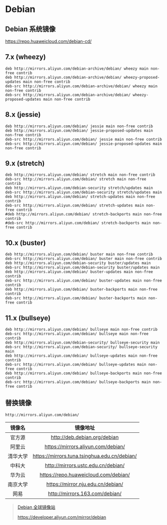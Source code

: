 # Debian

## Debian 系统镜像

https://repo.huaweicloud.com/debian-cd/

## 7.x (wheezy)

```
deb http://mirrors.aliyun.com/debian-archive/debian/ wheezy main non-free contrib
deb http://mirrors.aliyun.com/debian-archive/debian/ wheezy-proposed-updates main non-free contrib
deb-src http://mirrors.aliyun.com/debian-archive/debian/ wheezy main non-free contrib
deb-src http://mirrors.aliyun.com/debian-archive/debian/ wheezy-proposed-updates main non-free contrib
```

## 8.x (jessie)

```
deb http://mirrors.aliyun.com/debian/ jessie main non-free contrib
deb http://mirrors.aliyun.com/debian/ jessie-proposed-updates main non-free contrib
deb-src http://mirrors.aliyun.com/debian/ jessie main non-free contrib
deb-src http://mirrors.aliyun.com/debian/ jessie-proposed-updates main non-free contrib
```

## 9.x (stretch)

```
deb http://mirrors.aliyun.com/debian/ stretch main non-free contrib
deb-src http://mirrors.aliyun.com/debian/ stretch main non-free contrib
deb http://mirrors.aliyun.com/debian-security stretch/updates main
deb-src http://mirrors.aliyun.com/debian-security stretch/updates main
deb http://mirrors.aliyun.com/debian/ stretch-updates main non-free contrib
deb-src http://mirrors.aliyun.com/debian/ stretch-updates main non-free contrib
#deb http://mirrors.aliyun.com/debian/ stretch-backports main non-free contrib
#deb-src http://mirrors.aliyun.com/debian/ stretch-backports main non-free contrib
```

## 10.x (buster)

```
deb http://mirrors.aliyun.com/debian/ buster main non-free contrib
deb-src http://mirrors.aliyun.com/debian/ buster main non-free contrib
deb http://mirrors.aliyun.com/debian-security buster/updates main
deb-src http://mirrors.aliyun.com/debian-security buster/updates main
deb http://mirrors.aliyun.com/debian/ buster-updates main non-free contrib
deb-src http://mirrors.aliyun.com/debian/ buster-updates main non-free contrib
deb http://mirrors.aliyun.com/debian/ buster-backports main non-free contrib
deb-src http://mirrors.aliyun.com/debian/ buster-backports main non-free contrib

```

## 11.x (bullseye)

```
deb http://mirrors.aliyun.com/debian/ bullseye main non-free contrib
deb-src http://mirrors.aliyun.com/debian/ bullseye main non-free contrib
deb http://mirrors.aliyun.com/debian-security/ bullseye-security main
deb-src http://mirrors.aliyun.com/debian-security/ bullseye-security main
deb http://mirrors.aliyun.com/debian/ bullseye-updates main non-free contrib
deb-src http://mirrors.aliyun.com/debian/ bullseye-updates main non-free contrib
deb http://mirrors.aliyun.com/debian/ bullseye-backports main non-free contrib
deb-src http://mirrors.aliyun.com/debian/ bullseye-backports main non-free contrib
```

## 替换镜像

```
http://mirrors.aliyun.com/debian/
```

|  镜像名  |                   镜像地址                   |
| :------: | :------------------------------------------: |
|  官方源  |         http://deb.debian.org/debian         |
|  阿里云  |      https://mirrors.aliyun.com/debian/      |
| 清华大学 | https://mirrors.tuna.tsinghua.edu.cn/debian/ |
|  中科大  |      http://mirrors.ustc.edu.cn/debian/      |
|  华为云  |     https://repo.huaweicloud.com/debian/     |
| 南京大学 |      https://mirror.nju.edu.cn/debian/       |
|   网易   |        http://mirrors.163.com/debian/        |

> [Debian 全球镜像站](https://www.debian.org/mirror/list.zh-cn.html)
>
> https://developer.aliyun.com/mirror/debian
